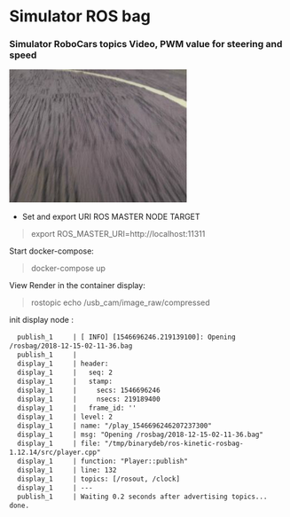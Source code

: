 # Simulator ROS bag
### Simulator RoboCars topics Video, PWM value for steering and speed

![img](./rosbag/image.png)

* Set and export URI ROS MASTER NODE TARGET
> export ROS_MASTER_URI=http://localhost:11311

Start docker-compose:
> docker-compose up

View Render in the container display:
> rostopic echo /usb_cam/image_raw/compressed

init display node :
```
  publish_1     | [ INFO] [1546696246.219139100]: Opening /rosbag/2018-12-15-02-11-36.bag
  publish_1     |
  display_1     | header:
  display_1     |   seq: 2
  display_1     |   stamp:
  display_1     |     secs: 1546696246
  display_1     |     nsecs: 219189400
  display_1     |   frame_id: ''
  display_1     | level: 2
  display_1     | name: "/play_1546696246207237300"
  display_1     | msg: "Opening /rosbag/2018-12-15-02-11-36.bag"
  display_1     | file: "/tmp/binarydeb/ros-kinetic-rosbag-1.12.14/src/player.cpp"
  display_1     | function: "Player::publish"
  display_1     | line: 132
  display_1     | topics: [/rosout, /clock]
  display_1     | ---
  publish_1     | Waiting 0.2 seconds after advertising topics... done.
```
